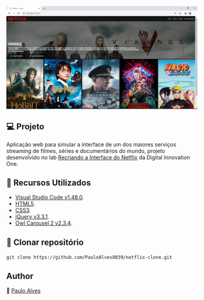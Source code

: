 ![Screenshot](https://github.com/PauloAlves8039/netflix-clone/blob/master/assets/img/screenshot.png)

## :computer: Projeto

Aplicação web para simular a interface de um dos maiores serviços streaming de filmes, séries e documentários do mundo, projeto desenvolvido no lab 
[Recriando a Interface do Netflix](https://digitalinnovation.one/) da Digital Innovation One.

## :wrench: Recursos Utilizados

- [Visual Studio Code v1.48.0](https://code.visualstudio.com/).
- [HTML5](https://www.w3schools.com/html/).
- [CSS3](https://www.w3schools.com/css/).
- [jQuery v3.3.1](https://blog.jquery.com/2018/01/20/jquery-3-3-1-fixed-dependencies-in-release-tag/).
- [Owl Carousel 2 v2.3.4](https://owlcarousel2.github.io/OwlCarousel2/index.html).

## :floppy_disk: Clonar repositório

```git clone https://github.com/PauloAlves8039/netflix-clone.git```

## Author

:boy: [Paulo Alves](https://github.com/PauloAlves8039)
